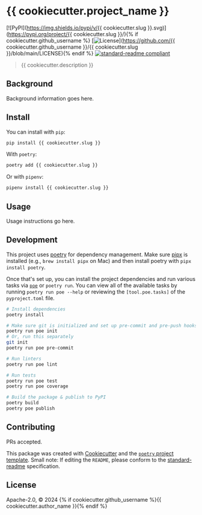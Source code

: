 # {{ cookiecutter.project_name }}

[![PyPI](https://img.shields.io/pypi/v/{{ cookiecutter.slug }}.svg)](https://pypi.org/project/{{ cookiecutter.slug }}/){% if cookiecutter.github_username %}
[![License](https://img.shields.io/badge/license-Apache%202.0-blue.svg)](https://github.com/{{ cookiecutter.github_username }}/{{ cookiecutter.slug }}/blob/main/LICENSE){% endif %}
[![standard-readme compliant](https://img.shields.io/badge/standard--readme-OK-green.svg)](https://github.com/RichardLitt/standard-readme)

> {{ cookiecutter.description }}

## Background

Background information goes here.

## Install

You can install with `pip`:

```sh
pip install {{ cookiecutter.slug }}
```

With `poetry`:

```sh
poetry add {{ cookiecutter.slug }}
```

Or with `pipenv`:

```sh
pipenv install {{ cookiecutter.slug }}
```

## Usage

Usage instructions go here.

## Development

This project uses [poetry](https://python-poetry.org/docs/#installation) for dependency management. Make sure [pipx](https://pipx.pypa.io/stable/installation/) is installed (e.g., `brew install pipx` on Mac) and then install poetry with `pipx install poetry`.

Once that's set up, you can install the project dependencies and run various tasks via [`poe`](https://poethepoet.natn.io/poetry_plugin.html) or `poetry run`. You can view all of the available tasks by running `poetry run poe --help` or reviewing the `[tool.poe.tasks]` of the `pyproject.toml` file.

```sh
# Install dependencies
poetry install

# Make sure git is initialized and set up pre-commit and pre-push hooks
poetry run poe init
# Or, run this separately
git init
poetry run poe pre-commit

# Run linters
poetry run poe lint

# Run tests
poetry run poe test
poetry run poe coverage

# Build the package & publish to PyPI
poetry build
poetry poe publish
```

## Contributing

PRs accepted.

This package was created with [Cookiecutter](https://github.com/cookiecutter/cookiecutter) and the [`poetry` project template](https://github.com/dtbuchholz/cookiecutter-poetry). Small note: If editing the `README`, please conform to the
[standard-readme](https://github.com/RichardLitt/standard-readme) specification.

## License

Apache-2.0, © 2024 {% if cookiecutter.github_username %}{{ cookiecutter.author_name }}{% endif %}
